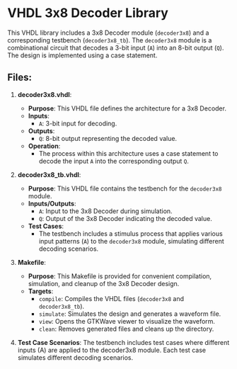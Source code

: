 # VHDL 3x8 Decoder Library

This VHDL library includes a 3x8 Decoder module (`decoder3x8`) and a corresponding testbench (`decoder3x8_tb`). The `decoder3x8` module is a combinational circuit that decodes a 3-bit input (`A`) into an 8-bit output (`Q`). The design is implemented using a case statement.

## Files:

1. **decoder3x8.vhdl**:
   - **Purpose**: This VHDL file defines the architecture for a 3x8 Decoder.
   - **Inputs**:
     - `A`: 3-bit input for decoding.
   - **Outputs**:
     - `Q`: 8-bit output representing the decoded value.
   - **Operation**:
     - The process within this architecture uses a case statement to decode the input `A` into the corresponding output `Q`.

2. **decoder3x8_tb.vhdl**:
   - **Purpose**: This VHDL file contains the testbench for the `decoder3x8` module.
   - **Inputs/Outputs**:
     - `A`: Input to the 3x8 Decoder during simulation.
     - `Q`: Output of the 3x8 Decoder indicating the decoded value.
   - **Test Cases**:
     - The testbench includes a stimulus process that applies various input patterns (`A`) to the `decoder3x8` module, simulating different decoding scenarios.

3. **Makefile**:
   - **Purpose**: This Makefile is provided for convenient compilation, simulation, and cleanup of the 3x8 Decoder design.
   - **Targets**:
     - `compile`: Compiles the VHDL files (`decoder3x8` and `decoder3x8_tb`).
     - `simulate`: Simulates the design and generates a waveform file.
     - `view`: Opens the GTKWave viewer to visualize the waveform.
     - `clean`: Removes generated files and cleans up the directory.


4. **Test Case Scenarios**:
The testbench includes test cases where different inputs (A) are applied to the decoder3x8 module.
Each test case simulates different decoding scenarios.
